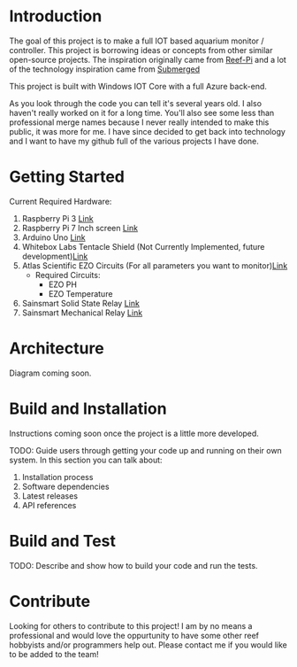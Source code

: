 
# Introduction 
The goal of this project is to make a full IOT based aquarium monitor / controller.  This project is borrowing ideas or concepts from other similar open-source projects.  The inspiration originally came from [Reef-Pi](https://reef-pi.github.io/) and a lot of the technology inspiration came from [Submerged](https://github.com/jsiegmund/submerged) 

This project is built with Windows IOT Core with a full Azure back-end.  

As you look through the code you can tell it's several years old.  I also haven't really worked on it for a long time.  You'll also see some less than professional merge names because I never really intended to make this public, it was more for me.  I have since decided to get back into technology and I want to have my github full of the various projects I have done.  


# Getting Started
Current Required Hardware:
1. Raspberry Pi 3 [Link](https://www.amazon.com/ELEMENT-Element14-Raspberry-Pi-Motherboard/dp/B07BDR5PDW/ref=sr_1_3?s=pc&ie=UTF8&qid=1537397089&sr=1-3&keywords=raspberry+pi+3+b%2B)
2. Raspberry Pi 7 Inch screen [Link](https://www.amazon.com/Raspberry-Pi-7-Touchscreen-Display/dp/B0153R2A9I/ref=sr_1_3?s=electronics&ie=UTF8&qid=1537397181&sr=1-3&keywords=raspberry+pi+screen)
3. Arduino Uno [Link](https://www.amazon.com/Arduino-A000066-ARDUINO-UNO-R3/dp/B008GRTSV6/ref=sr_1_3?s=electronics&ie=UTF8&qid=1537397251&sr=1-3&keywords=arduino+uno)
4. Whitebox Labs Tentacle Shield (Not Currently Implemented, future development)[Link](https://www.whiteboxes.ch/shop/tentacle/?v=7516fd43adaa)
5. Atlas Scientific EZO Circuits (For all parameters you want to monitor)[Link](https://www.atlas-scientific.com/)
    - Required Circuits:
        - EZO PH
        - EZO Temperature
6. Sainsmart Solid State Relay [Link](https://www.amazon.com/gp/product/B006J4G45G/ref=oh_aui_detailpage_o00_s00?ie=UTF8&psc=1)
7. Sainsmart Mechanical Relay [Link](https://www.amazon.com/gp/product/B0057OC5O8/ref=oh_aui_detailpage_o00_s00?ie=UTF8&psc=1)

# Architecture
Diagram coming soon.  

# Build and Installation
Instructions coming soon once the project is a little more developed.  

TODO: Guide users through getting your code up and running on their own system. In this section you can talk about:
1.	Installation process
2.	Software dependencies
3.	Latest releases
4.	API references

# Build and Test
TODO: Describe and show how to build your code and run the tests. 

# Contribute
Looking for others to contribute to this project!  I am by no means a professional and would love the oppurtunity to have some other reef hobbyists and/or programmers help out. Please contact me if you would like to be added to the team!   

